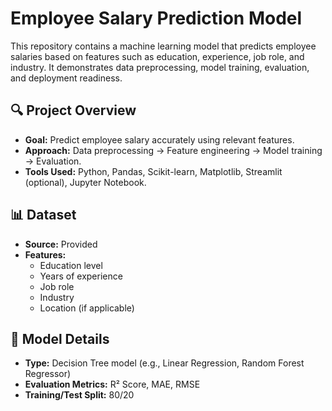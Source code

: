 # Employee Salary Prediction Model

This repository contains a machine learning model that predicts employee salaries based on features such as education, experience, job role, and industry. It demonstrates data preprocessing, model training, evaluation, and deployment readiness.

## 🔍 Project Overview

- **Goal:** Predict employee salary accurately using relevant features.
- **Approach:** Data preprocessing → Feature engineering → Model training → Evaluation.
- **Tools Used:** Python, Pandas, Scikit-learn, Matplotlib, Streamlit (optional), Jupyter Notebook.

## 📊 Dataset

- **Source:** Provided
- **Features:**
  - Education level
  - Years of experience
  - Job role
  - Industry
  - Location (if applicable)

## 🚀 Model Details

- **Type:** Decision Tree model (e.g., Linear Regression, Random Forest Regressor)
- **Evaluation Metrics:** R² Score, MAE, RMSE
- **Training/Test Split:** 80/20

  
